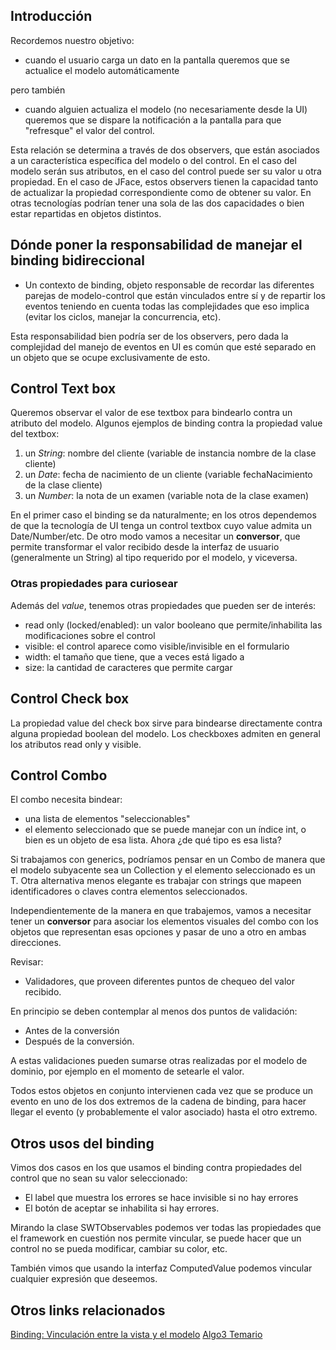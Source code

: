 Introducción
------------

Recordemos nuestro objetivo:

-   cuando el usuario carga un dato en la pantalla queremos que se actualice el modelo automáticamente

pero también

-   cuando alguien actualiza el modelo (no necesariamente desde la UI) queremos que se dispare la notificación a la pantalla para que "refresque" el valor del control.

Esta relación se determina a través de dos observers, que están asociados a un característica específica del modelo o del control. En el caso del modelo serán sus atributos, en el caso del control puede ser su valor u otra propiedad. En el caso de JFace, estos observers tienen la capacidad tanto de actualizar la propiedad correspondiente como de obtener su valor. En otras tecnologías podrían tener una sola de las dos capacidades o bien estar repartidas en objetos distintos.

Dónde poner la responsabilidad de manejar el binding bidireccional
------------------------------------------------------------------

-   Un contexto de binding, objeto responsable de recordar las diferentes parejas de modelo-control que están vinculados entre sí y de repartir los eventos teniendo en cuenta todas las complejidades que eso implica (evitar los ciclos, manejar la concurrencia, etc).

Esta responsabilidad bien podría ser de los observers, pero dada la complejidad del manejo de eventos en UI es común que esté separado en un objeto que se ocupe exclusivamente de esto.

Control Text box
----------------

Queremos observar el valor de ese textbox para bindearlo contra un atributo del modelo. Algunos ejemplos de binding contra la propiedad value del textbox:

1.  un *String*: nombre del cliente (variable de instancia nombre de la clase cliente)
2.  un *Date*: fecha de nacimiento de un cliente (variable fechaNacimiento de la clase cliente)
3.  un *Number*: la nota de un examen (variable nota de la clase examen)

En el primer caso el binding se da naturalmente; en los otros dependemos de que la tecnología de UI tenga un control textbox cuyo value admita un Date/Number/etc. De otro modo vamos a necesitar un **conversor**, que permite transformar el valor recibido desde la interfaz de usuario (generalmente un String) al tipo requerido por el modelo, y viceversa.

### Otras propiedades para curiosear

Además del *value*, tenemos otras propiedades que pueden ser de interés:

-   read only (locked/enabled): un valor booleano que permite/inhabilita las modificaciones sobre el control
-   visible: el control aparece como visible/invisible en el formulario
-   width: el tamaño que tiene, que a veces está ligado a
-   size: la cantidad de caracteres que permite cargar

Control Check box
-----------------

La propiedad value del check box sirve para bindearse directamente contra alguna propiedad boolean del modelo. Los checkboxes admiten en general los atributos read only y visible.

Control Combo
-------------

El combo necesita bindear:

-   una lista de elementos "seleccionables"
-   el elemento seleccionado que se puede manejar con un índice int, o bien es un objeto de esa lista. Ahora ¿de qué tipo es esa lista?

Si trabajamos con generics, podríamos pensar en un Combo<T> de manera que el modelo subyacente sea un Collection<T> y el elemento seleccionado es un T. Otra alternativa menos elegante es trabajar con strings que mapeen identificadores o claves contra elementos seleccionados.

Independientemente de la manera en que trabajemos, vamos a necesitar tener un **conversor** para asociar los elementos visuales del combo con los objetos que representan esas opciones y pasar de uno a otro en ambas direcciones.

Revisar:

-   Validadores, que proveen diferentes puntos de chequeo del valor recibido.

En principio se deben contemplar al menos dos puntos de validación:

-   Antes de la conversión
-   Después de la conversión.

A estas validaciones pueden sumarse otras realizadas por el modelo de dominio, por ejemplo en el momento de setearle el valor.

Todos estos objetos en conjunto intervienen cada vez que se produce un evento en uno de los dos extremos de la cadena de binding, para hacer llegar el evento (y probablemente el valor asociado) hasta el otro extremo.

Otros usos del binding
----------------------

Vimos dos casos en los que usamos el binding contra propiedades del control que no sean su valor seleccionado:

-   El label que muestra los errores se hace invisible si no hay errores
-   El botón de aceptar se inhabilita si hay errores.

Mirando la clase SWTObservables podemos ver todas las propiedades que el framework en cuestión nos permite vincular, se puede hacer que un control no se pueda modificar, cambiar su color, etc.

También vimos que usando la interfaz ComputedValue podemos vincular cualquier expresión que deseemos.

Otros links relacionados
------------------------

[Binding: Vinculación entre la vista y el modelo](binding--vinculacion-entre-la-vista-y-el-modelo.html) [Algo3 Temario](algo3-temario.html)
